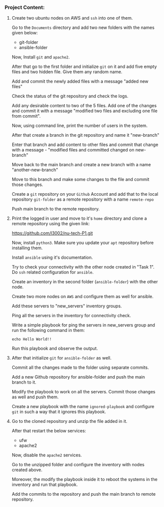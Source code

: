 ### Project Content:

1. Create two ubuntu nodes on AWS and `ssh` into one of them.

   Go to the `Documents` directory and add two new folders with the names given below:

   * git-folder
   * ansible-folder

   Now, Install `git` and `apache2`.

   After that go to the first folder and initialize `git` on it and add five empty files and two hidden file. Give them any random name.

   Add and commit the newly added files with a message "added new files"

   Check the status of the git repository and check the logs.

   Add any desirable content to two of the 5 files. Add one of the changes and commit it with a message "modified two files and excluding one file from commit".

   Now, using command line, print the number of users in the system.

   After that create a branch in the git repository and name it "new-branch"

   Enter that branch and add content to other files and commit that change with a message - "modified files and committed changed on new-branch"

   Move back to the main branch and create a new branch with a name "another-new-branch"

   Move to this branch and make some changes to the file and commit those changes.

   Create a `git` repository on your `Github` Account and add that to the local repository `git-folder` as a remote repository with a name `remote-repo`

   Push main branch to the remote repository.

2. Print the logged in user and move to it's `home` directory and clone a remote repository using the given link:

   https://github.com/l3002/nu-tech-P1.git

   Now, install `python3`. Make sure you update your `apt` repository before installing them.

   Install `ansible` using it's documentation.

   Try to check your connectivity with the other node created in "Task 1". Do `ssh` related configuration for `ansible`.

   Create an inventory in the second folder (`ansible-folder`) with the other node.

   Create two more nodes on `AWS` and configure them as well for ansible.

   Add these servers to "new_servers" inventory groups.

   Ping all the servers in the inventory for connectivity check.

   Write a simple playbook for ping the servers in new_servers group and run the following command in them:

   ```echo Hello World!!```

   Run this playbook and observe the output.

3. After that initialize `git` for `ansible-folder` as well. 

   Commit all the changes made to the folder using separate commits.

   Add a new Github repository for ansible-folder and push the main branch to it.

   Modify the playbook to work on all the servers. Commit those changes as well and push them.

   Create a new playbook with the name `ignored-playbook` and configure `git` in such a way that it ignores this playbook.

4. Go to the cloned repository and unzip the file added in it. 

   After that restart the below services:

   - ufw
   - apache2

   Now, disable the `apache2` services.

   Go to the unzipped folder and configure the inventory with nodes created above.

   Moreover, the modify the playbook inside it to reboot the systems in the inventory and run that playbook.

   Add the commits to the repository and push the main branch to remote repository.

